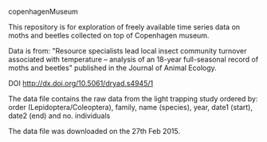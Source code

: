 copenhagenMuseum

This repository is for exploration of freely available time series data on moths and beetles collected on top of Copenhagen museum.

Data is from: "Resource specialists lead local insect community turnover associated with temperature – analysis of an 18-year full-seasonal record of moths and beetles" published in the Journal of Animal Ecology.

DOI http://dx.doi.org/10.5061/dryad.s4945/1 

The data file contains the raw data from the light trapping study ordered by: order (Lepidoptera/Coleoptera), family, name (species), year, date1 (start), date2 (end) and no. individuals

The data file was downloaded on the 27th Feb 2015.
